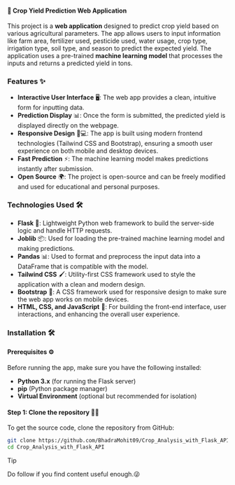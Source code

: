 #### 🌾 Crop Yield Prediction Web Application

This project is a **web application** designed to predict crop yield based on various agricultural parameters. The app allows users to input information like farm area, fertilizer used, pesticide used, water usage, crop type, irrigation type, soil type, and season to predict the expected yield. The application uses a pre-trained **machine learning model** that processes the inputs and returns a predicted yield in tons.

### Features ✨
- **Interactive User Interface** 🖥️: The web app provides a clean, intuitive form for inputting data.
- **Prediction Display** 📊: Once the form is submitted, the predicted yield is displayed directly on the webpage.
- **Responsive Design** 📱💻: The app is built using modern frontend technologies (Tailwind CSS and Bootstrap), ensuring a smooth user experience on both mobile and desktop devices.
- **Fast Prediction** ⚡: The machine learning model makes predictions instantly after submission.
- **Open Source** 🌍: The project is open-source and can be freely modified and used for educational and personal purposes.

### Technologies Used 🛠️
- **Flask** 🐍: Lightweight Python web framework to build the server-side logic and handle HTTP requests.
- **Joblib** 📦: Used for loading the pre-trained machine learning model and making predictions.
- **Pandas** 📊: Used to format and preprocess the input data into a DataFrame that is compatible with the model.
- **Tailwind CSS** 🖌️: Utility-first CSS framework used to style the application with a clean and modern design.
- **Bootstrap** 💎: A CSS framework used for responsive design to make sure the web app works on mobile devices.
- **HTML, CSS, and JavaScript** 🔧: For building the front-end interface, user interactions, and enhancing the overall user experience.

### Installation 🛠️

#### Prerequisites ⚙️
Before running the app, make sure you have the following installed:
- **Python 3.x** (for running the Flask server)
- **pip** (Python package manager)
- **Virtual Environment** (optional but recommended for isolation)

#### Step 1: Clone the repository 🧗🏻
To get the source code, clone the repository from GitHub:
```bash
git clone https://github.com/BhadraMohit09/Crop_Analysis_with_Flask_API.git
cd Crop_Analysis_with_Flask_API
```

> [!TIP]
> Do follow if you find content useful enough.😜
